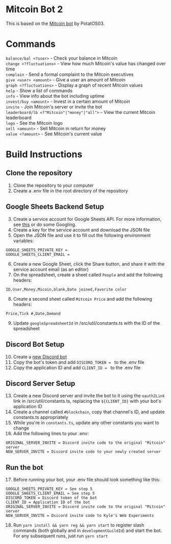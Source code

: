 # Mitcoin Bot 2

This is based on the [Mitcoin bot](https://github.com/PotatOS03/Mitcoin/tree/master) by PotatOS03.

# Commands
`balance/bal <?user>` - Check your balance in Mitcoin\
`change <?fluctuations>` - View how much Mitcoin's value has changed over time\
`complain` - Send a formal complaint to the Mitcoin executives\
`give <user> <amount>` - Give a user an amount of Mitcoin\
`graph <?fluctuations>` - Display a graph of recent Mitcoin values\
`help` - Show a list of commands\
`info` - View info about the bot including uptime\
`invest/buy <amount>` - Invest in a certain amount of Mitcoin\
`invite` - Join Mitcoin's server or invite the bot\
`leaderboard/lb <?"Mitcoin"|"money"|"all">` - View the current Mitcoin leaderboard\
`logo` - See the Mitcoin logo\
`sell <amount>` - Sell Mitcoin in return for money\
`value <?amount>` - See Mitcoin's current value

# Build Instructions

## Clone the repository
1. Clone the repository to your computer
2. Create a .env file in the root directory of the repository

## Google Sheets Backend Setup
3. Create a service account for Google Sheets API. For more information, see [this](https://developers.google.com/workspace/guides/create-credentials#create_a_service_account) or do some Googling.
4. Create a key for the service account and download the JSON file
5. Open the JSON file and use it to fill out the following environment variables:
```pre
GOOGLE_SHEETS_PRIVATE_KEY =
GOOGLE_SHEETS_CLIENT_EMAIL =
```
6. Create a new Google Sheet, click the Share button, and share it with the service account email (as an editor)
7. On the spreadsheet, create a sheet called `People` and add the following headers:
```pre
ID,User,Money,Micoin,blank,Date joined,Favorite color
```
8. Create a second sheet called `Mitcoin Price` and add the following headers:
```pre
Price,Tick #,Date,Demand
```
9. Update `googleSpreadsheetId` in /src/util/constants.ts with the ID of the spreadsheet

## Discord Bot Setup
10.  Create a [new Discord bot](https://discord.com/developers/applications)
11.  Copy the bot's token and add `DISCORD_TOKEN = ` to the .env file
12.  Copy the application ID and add `CLIENT_ID = ` to the .env file

## Discord Server Setup
13. Create a new Discord server and invite the bot to it using the  `oauth2Link` link in /src/util/constants.ts, replacing the `${CLIENT_ID}` with your bot's application ID
14. Create a channel called `#blockchain`, copy that channel's ID, and update constants.ts appropriately
15. While you're in `constants.ts`, update any other constants you want to change
16. Add the following lines to your .env:
```pre
ORIGINAL_SERVER_INVITE = Discord invite code to the original "Mitcoin" server
NEW_SERVER_INVITE = Discord invite code to your newly created server
```

## Run the bot
17. Before running your bot, your .env file should look something like this:
```pre
GOOGLE_SHEETS_PRIVATE_KEY = See step 5
GOOGLE_SHEETS_CLIENT_EMAIL = See step 5
DISCORD_TOKEN = Discord token of the bot
CLIENT_ID = Application ID of the bot
ORIGINAL_SERVER_INVITE = Discord invite code to the original "Mitcoin" server
NEW_SERVER_INVITE = Dsicord invite code to Kyle's Web Experiments
```
18. Run `yarn install && yarn reg && yarn start` to register slash commands (both globally and in `developmentGuildId`) and start the bot.\
For any subsequent runs, just run `yarn start`